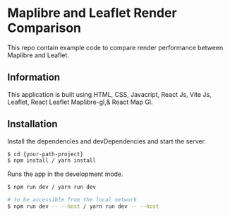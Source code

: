 # Maplibre and Leaflet Render Comparison 

This repo contain example code to compare render performance between Maplibre and Leaflet.

## Information
This application is built using HTML, CSS, Javacript, React Js, Vite Js, Leaflet, React Leaflet Maplibre-gl,& React Map Gl.

## Installation

Install the dependencies and devDependencies and start the server.

```sh
$ cd {your-path-project}
$ npm install / yarn install
```

Runs the app in the development mode.

```sh
$ npm run dev / yarn run dev

# to be accessible from the local network
$ npm run dev -- --host / yarn run dev -- --host
```
